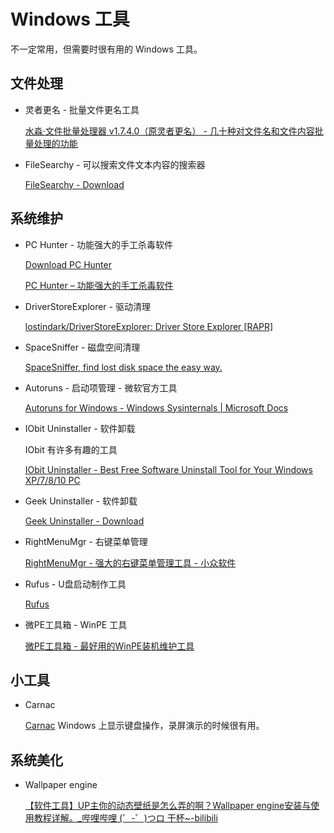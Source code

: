 # Windows 工具

不一定常用，但需要时很有用的 Windows 工具。

## 文件处理

* 灵者更名 - 批量文件更名工具
  
    [水淼·文件批量处理器 v1.7.4.0（原灵者更名） - 几十种对文件名和文件内容批量处理的功能](https://www.shuimiao.net/FileBat/ )

* FileSearchy - 可以搜索文件文本内容的搜索器

    [FileSearchy - Download](https://filesearchy.en.lo4d.com/windows )

## 系统维护

* PC Hunter - 功能强大的手工杀毒软件

    [Download PC Hunter](https://www.bleepingcomputer.com/download/pc-hunter/ )

    [PC Hunter – 功能强大的手工杀毒软件](https://www.betaflare.com/1392.html )

* DriverStoreExplorer - 驱动清理
  
    [lostindark/DriverStoreExplorer: Driver Store Explorer [RAPR]](https://github.com/lostindark/DriverStoreExplorer )

* SpaceSniffer - 磁盘空间清理

    [SpaceSniffer, find lost disk space the easy way.](http://www.uderzo.it/main_products/space_sniffer/ )

* Autoruns - 启动项管理 - 微软官方工具

    [Autoruns for Windows - Windows Sysinternals | Microsoft Docs](https://docs.microsoft.com/en-us/sysinternals/downloads/autoruns )

* IObit Uninstaller - 软件卸载

    IObit 有许多有趣的工具

    [IObit Uninstaller - Best Free Software Uninstall Tool for Your Windows XP/7/8/10 PC](https://www.iobit.com/ko/advanceduninstaller.php )

* Geek Uninstaller - 软件卸载

    [Geek Uninstaller - Download](https://geekuninstaller.com/download )

* RightMenuMgr - 右键菜单管理

    [RightMenuMgr - 强大的右键菜单管理工具 - 小众软件](https://www.appinn.com/rightmenumgr/ )

* Rufus - U盘启动制作工具

    [Rufus](https://rufus.ie/ )

* 微PE工具箱 - WinPE 工具

    [微PE工具箱 - 最好用的WinPE装机维护工具](http://www.wepe.com.cn/ )

## 小工具

* Carnac

    [Carnac](http://code52.org/carnac/ )
    Windows 上显示键盘操作，录屏演示的时候很有用。

## 系统美化

* Wallpaper engine

    [【软件工具】UP主你的动态壁纸是怎么弄的啊？Wallpaper engine安装与使用教程详解。_哔哩哔哩 (゜-゜)つロ 干杯~-bilibili](https://www.bilibili.com/video/av57033304 )
